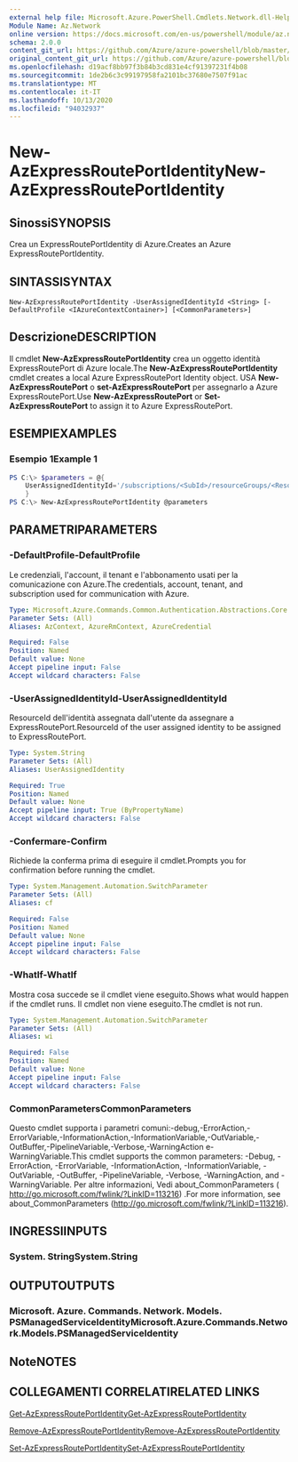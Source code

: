 ```yaml
---
external help file: Microsoft.Azure.PowerShell.Cmdlets.Network.dll-Help.xml
Module Name: Az.Network
online version: https://docs.microsoft.com/en-us/powershell/module/az.network/new-azexpressrouteportidentity
schema: 2.0.0
content_git_url: https://github.com/Azure/azure-powershell/blob/master/src/Network/Network/help/New-AzExpressRoutePortIdentity.md
original_content_git_url: https://github.com/Azure/azure-powershell/blob/master/src/Network/Network/help/New-AzExpressRoutePortIdentity.md
ms.openlocfilehash: d19acf8bb97f3b84b3cd831e4cf91397231f4b08
ms.sourcegitcommit: 1de2b6c3c99197958fa2101bc37680e7507f91ac
ms.translationtype: MT
ms.contentlocale: it-IT
ms.lasthandoff: 10/13/2020
ms.locfileid: "94032937"
---
```

# <span data-ttu-id="acded-101">New-AzExpressRoutePortIdentity</span><span class="sxs-lookup"><span data-stu-id="acded-101">New-AzExpressRoutePortIdentity</span></span>

## <span data-ttu-id="acded-102">Sinossi</span><span class="sxs-lookup"><span data-stu-id="acded-102">SYNOPSIS</span></span>
<span data-ttu-id="acded-103">Crea un ExpressRoutePortIdentity di Azure.</span><span class="sxs-lookup"><span data-stu-id="acded-103">Creates an Azure ExpressRoutePortIdentity.</span></span>

## <span data-ttu-id="acded-104">SINTASSI</span><span class="sxs-lookup"><span data-stu-id="acded-104">SYNTAX</span></span>

```
New-AzExpressRoutePortIdentity -UserAssignedIdentityId <String> [-DefaultProfile <IAzureContextContainer>] [<CommonParameters>]
```

## <span data-ttu-id="acded-105">Descrizione</span><span class="sxs-lookup"><span data-stu-id="acded-105">DESCRIPTION</span></span>
<span data-ttu-id="acded-106">Il cmdlet **New-AzExpressRoutePortIdentity** crea un oggetto identità ExpressRoutePort di Azure locale.</span><span class="sxs-lookup"><span data-stu-id="acded-106">The **New-AzExpressRoutePortIdentity** cmdlet creates a local Azure ExpressRoutePort Identity object.</span></span> <span data-ttu-id="acded-107">USA **New-AzExpressRoutePort** o **set-AzExpressRoutePort** per assegnarlo a Azure ExpressRoutePort.</span><span class="sxs-lookup"><span data-stu-id="acded-107">Use **New-AzExpressRoutePort** or **Set-AzExpressRoutePort** to assign it to Azure ExpressRoutePort.</span></span>

## <span data-ttu-id="acded-108">ESEMPI</span><span class="sxs-lookup"><span data-stu-id="acded-108">EXAMPLES</span></span>

### <span data-ttu-id="acded-109">Esempio 1</span><span class="sxs-lookup"><span data-stu-id="acded-109">Example 1</span></span>
```powershell
PS C:\> $parameters = @{
    UserAssignedIdentityId='/subscriptions/<SubId>/resourceGroups/<ResourceGroupName>/providers/Microsoft.ManagedIdentity/userAssignedIdentities/<IdentityName>'
    }
PS C:\> New-AzExpressRoutePortIdentity @parameters
```

## <span data-ttu-id="acded-110">PARAMETRI</span><span class="sxs-lookup"><span data-stu-id="acded-110">PARAMETERS</span></span>

### <span data-ttu-id="acded-111">-DefaultProfile</span><span class="sxs-lookup"><span data-stu-id="acded-111">-DefaultProfile</span></span>
<span data-ttu-id="acded-112">Le credenziali, l'account, il tenant e l'abbonamento usati per la comunicazione con Azure.</span><span class="sxs-lookup"><span data-stu-id="acded-112">The credentials, account, tenant, and subscription used for communication with Azure.</span></span>

```yaml
Type: Microsoft.Azure.Commands.Common.Authentication.Abstractions.Core.IAzureContextContainer
Parameter Sets: (All)
Aliases: AzContext, AzureRmContext, AzureCredential

Required: False
Position: Named
Default value: None
Accept pipeline input: False
Accept wildcard characters: False
```

### <span data-ttu-id="acded-113">-UserAssignedIdentityId</span><span class="sxs-lookup"><span data-stu-id="acded-113">-UserAssignedIdentityId</span></span>
<span data-ttu-id="acded-114">ResourceId dell'identità assegnata dall'utente da assegnare a ExpressRoutePort.</span><span class="sxs-lookup"><span data-stu-id="acded-114">ResourceId of the user assigned identity to be assigned to ExpressRoutePort.</span></span>

```yaml
Type: System.String
Parameter Sets: (All)
Aliases: UserAssignedIdentity

Required: True
Position: Named
Default value: None
Accept pipeline input: True (ByPropertyName)
Accept wildcard characters: False
```

### <span data-ttu-id="acded-115">-Confermare</span><span class="sxs-lookup"><span data-stu-id="acded-115">-Confirm</span></span>
<span data-ttu-id="acded-116">Richiede la conferma prima di eseguire il cmdlet.</span><span class="sxs-lookup"><span data-stu-id="acded-116">Prompts you for confirmation before running the cmdlet.</span></span>

```yaml
Type: System.Management.Automation.SwitchParameter
Parameter Sets: (All)
Aliases: cf

Required: False
Position: Named
Default value: None
Accept pipeline input: False
Accept wildcard characters: False
```

### <span data-ttu-id="acded-117">-WhatIf</span><span class="sxs-lookup"><span data-stu-id="acded-117">-WhatIf</span></span>
<span data-ttu-id="acded-118">Mostra cosa succede se il cmdlet viene eseguito.</span><span class="sxs-lookup"><span data-stu-id="acded-118">Shows what would happen if the cmdlet runs.</span></span>
<span data-ttu-id="acded-119">Il cmdlet non viene eseguito.</span><span class="sxs-lookup"><span data-stu-id="acded-119">The cmdlet is not run.</span></span>

```yaml
Type: System.Management.Automation.SwitchParameter
Parameter Sets: (All)
Aliases: wi

Required: False
Position: Named
Default value: None
Accept pipeline input: False
Accept wildcard characters: False
```

### <span data-ttu-id="acded-120">CommonParameters</span><span class="sxs-lookup"><span data-stu-id="acded-120">CommonParameters</span></span>
<span data-ttu-id="acded-121">Questo cmdlet supporta i parametri comuni:-debug,-ErrorAction,-ErrorVariable,-InformationAction,-InformationVariable,-OutVariable,-OutBuffer,-PipelineVariable,-Verbose,-WarningAction e-WarningVariable.</span><span class="sxs-lookup"><span data-stu-id="acded-121">This cmdlet supports the common parameters: -Debug, -ErrorAction, -ErrorVariable, -InformationAction, -InformationVariable, -OutVariable, -OutBuffer, -PipelineVariable, -Verbose, -WarningAction, and -WarningVariable.</span></span> <span data-ttu-id="acded-122">Per altre informazioni, Vedi about_CommonParameters ( http://go.microsoft.com/fwlink/?LinkID=113216) .</span><span class="sxs-lookup"><span data-stu-id="acded-122">For more information, see about_CommonParameters (http://go.microsoft.com/fwlink/?LinkID=113216).</span></span>

## <span data-ttu-id="acded-123">INGRESSI</span><span class="sxs-lookup"><span data-stu-id="acded-123">INPUTS</span></span>

### <span data-ttu-id="acded-124">System. String</span><span class="sxs-lookup"><span data-stu-id="acded-124">System.String</span></span>

## <span data-ttu-id="acded-125">OUTPUT</span><span class="sxs-lookup"><span data-stu-id="acded-125">OUTPUTS</span></span>

### <span data-ttu-id="acded-126">Microsoft. Azure. Commands. Network. Models. PSManagedServiceIdentity</span><span class="sxs-lookup"><span data-stu-id="acded-126">Microsoft.Azure.Commands.Network.Models.PSManagedServiceIdentity</span></span>

## <span data-ttu-id="acded-127">Note</span><span class="sxs-lookup"><span data-stu-id="acded-127">NOTES</span></span>

## <span data-ttu-id="acded-128">COLLEGAMENTI CORRELATI</span><span class="sxs-lookup"><span data-stu-id="acded-128">RELATED LINKS</span></span>
[<span data-ttu-id="acded-129">Get-AzExpressRoutePortIdentity</span><span class="sxs-lookup"><span data-stu-id="acded-129">Get-AzExpressRoutePortIdentity</span></span>](./Get-AzExpressRoutePortIdentity.md)

[<span data-ttu-id="acded-130">Remove-AzExpressRoutePortIdentity</span><span class="sxs-lookup"><span data-stu-id="acded-130">Remove-AzExpressRoutePortIdentity</span></span>](./Remove-AzExpressRoutePortIdentity.md)

[<span data-ttu-id="acded-131">Set-AzExpressRoutePortIdentity</span><span class="sxs-lookup"><span data-stu-id="acded-131">Set-AzExpressRoutePortIdentity</span></span>](./Set-AzExpressRoutePortIdentity.md)
